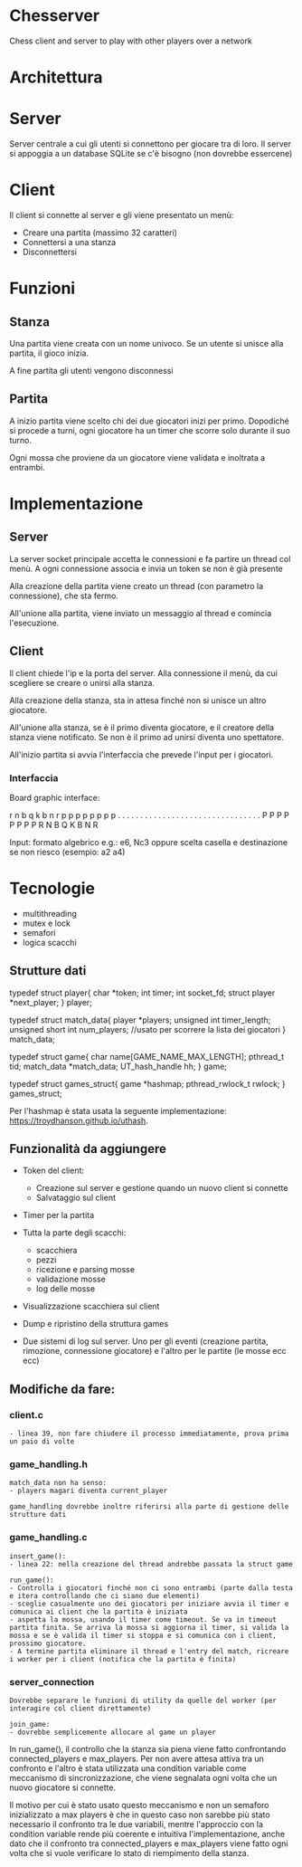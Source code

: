 # Chesserver
Chess client and server to play with other players over a network

# Architettura
# Server
Server centrale a cui gli utenti si connettono per giocare tra di loro.
Il server si appoggia a un database SQLite se c'è bisogno (non dovrebbe essercene)

# Client
Il client si connette al server e gli viene presentato un menù:
- Creare una partita (massimo 32 caratteri)
- Connettersi a una stanza
- Disconnettersi


# Funzioni
## Stanza
Una partita viene creata con un nome univoco. Se un utente si unisce alla partita, il gioco inizia.

A fine partita gli utenti vengono disconnessi

## Partita
A inizio partita viene scelto chi dei due giocatori inizi per primo. Dopodiché si procede a turni, ogni giocatore ha un timer che scorre solo durante il suo turno.

Ogni mossa che proviene da un giocatore viene validata e inoltrata a entrambi.


# Implementazione
## Server
La server socket principale accetta le connessioni e fa partire un thread col menù. A ogni connessione associa e invia un token se non è già presente

Alla creazione della partita viene creato un thread (con parametro la connessione), che sta fermo.

All'unione alla partita, viene inviato un messaggio al thread e comincia l'esecuzione.


## Client
Il client chiede l'ip e la porta del server.
Alla connessione il menù, da cui scegliere se creare o unirsi alla stanza.

Alla creazione della stanza, sta in attesa finché non si unisce un altro giocatore.

All'unione alla stanza, se è il primo diventa giocatore, e il creatore della stanza viene notificato. Se non è il primo ad unirsi diventa uno spettatore.

All'inizio partita si avvia l'interfaccia che prevede l'input per i giocatori.

### Interfaccia
Board graphic interface:

r n b q k b n r 
p p p p p p p p 
. . . . . . . . 
. . . . . . . . 
. . . . . . . . 
. . . . . . . . 
P P P P P P P P 
R N B Q K B N R 

Input:
formato algebrico e.g.: e6, Nc3
oppure scelta casella e destinazione se non riesco (esempio: a2 a4)

# Tecnologie
- multithreading
- mutex e lock
- semafori
- logica scacchi


## Strutture dati

typedef struct player{
    char *token;
    int timer;
    int socket_fd;
    struct player *next_player;
} player;


typedef struct match_data{
    player *players;
    unsigned int timer_length;
    unsigned short int num_players; //usato per scorrere la lista dei giocatori
} match_data;

typedef struct game{
    char name[GAME_NAME_MAX_LENGTH];
    pthread_t tid;
    match_data *match_data;
    UT_hash_handle hh;
} game;

typedef struct games_struct{
    game *hashmap;
    pthread_rwlock_t rwlock;
} games_struct;

Per l'hashmap è stata usata la seguente implementazione: https://troydhanson.github.io/uthash.

## Funzionalità da aggiungere
- Token del client:
    - Creazione sul server e gestione quando un nuovo client si connette
    - Salvataggio sul client

- Timer per la partita

- Tutta la parte degli scacchi:
    - scacchiera
    - pezzi
    - ricezione e parsing mosse
    - validazione mosse
    - log delle mosse

- Visualizzazione scacchiera sul client

- Dump e ripristino della struttura games

- Due sistemi di log sul server. Uno per gli eventi (creazione partita, rimozione, connessione giocatore) e l'altro per le partite (le mosse ecc ecc)

## Modifiche da fare:
### client.c
    - linea 39, non fare chiudere il processo immediatamente, prova prima un paio di volte

### game_handling.h
    match_data non ha senso:
    - players magari diventa current_player

    game_handling dovrebbe inoltre riferirsi alla parte di gestione delle strutture dati

### game_handling.c
    insert_game():
    - linea 22: nella creazione del thread andrebbe passata la struct game

    run_game():
    - Controlla i giocatori finché non ci sono entrambi (parte dalla testa e itera controllando che ci siano due elementi)
    - sceglie casualmente uno dei giocatori per iniziare avvia il timer e comunica ai client che la partita è iniziata
    - aspetta la mossa, usando il timer come timeout. Se va in timeout partita finita. Se arriva la mossa si aggiorna il timer, si valida la mossa e se è valida il timer si stoppa e si comunica con i client, prossimo giocatore.
    - A termine partita eliminare il thread e l'entry del match, ricreare i worker per i client (notifica che la partita è finita)


### server_connection
    Dovrebbe separare le funzioni di utility da quelle del worker (per interagire col client direttamente)

    join_game:
    - dovrebbe semplicemente allocare al game un player



In run_game(), il controllo che la stanza sia piena viene fatto confrontando connected_players e max_players.
Per non avere attesa attiva tra un confronto e l'altro è stata utilizzata una condition variable come meccanismo di sincronizzazione, che viene segnalata ogni volta che un nuovo giocatore si connette. 

Il motivo per cui è stato usato questo meccanismo e non un semaforo inizializzato a max players è che in questo caso non sarebbe più stato necessario il confronto tra le due variabili, mentre l'approccio con la condition variable rende più coerente e intuitiva l'implementazione, anche dato che il confronto tra connected_players e max_players viene fatto ogni volta che si vuole verificare lo stato di riempimento della stanza.